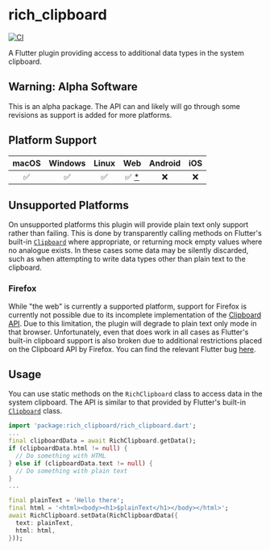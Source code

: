 # rich_clipboard

[![CI](https://github.com/BringingFire/rich_clipboard/actions/workflows/ci.yml/badge.svg)](https://github.com/BringingFire/rich_clipboard/actions/workflows/ci.yml)

A Flutter plugin providing access to additional data types in the system
clipboard.

## Warning: Alpha Software

This is an alpha package. The API can and likely will go through some revisions
as support is added for more platforms.

## Platform Support

macOS | Windows | Linux | Web             | Android | iOS
:----:|:-------:|:-----:|:---------------:|:-------:|:---:
 ✅   | ✅       | ✅    | ✅ [*](#firefox) | ❌      | ❌

## Unsupported Platforms

  On unsupported platforms this plugin will provide plain text only support
  rather than failing. This is done by transparently calling methods on
  Flutter's built-in [`Clipboard`][1] where appropriate, or returning mock
  empty values where no analogue exists. In these cases some data may be
  silently discarded, such as when attempting to write data types other
  than plain text to the clipboard.

### Firefox

While "the web" is currently a supported platform, support for Firefox is
currently not possible due to its incomplete implementation of the [Clipboard
API][2]. Due to this limitation, the plugin will degrade to plain text only mode
in that browser. Unfortunately, even that does work in all cases as Flutter's
built-in clipboard support is also broken due to additional restrictions placed
on the Clipboard API by Firefox. You can find the relevant Flutter bug
[here][3].

## Usage

You can use static methods on the `RichClipboard` class to access data in the
system clipboard. The API is similar to that provided by Flutter's built-in
[`Clipboard`][1] class.

```dart
import 'package:rich_clipboard/rich_clipboard.dart';
...
final clipboardData = await RichClipboard.getData();
if (clipboardData.html != null) {
  // Do something with HTML
} else if (clipboardData.text != null) {
  // Do something with plain text
}
...

final plainText = 'Hello there';
final html = '<html><body><h1>$plainText</h1></body></html>';
await RichClipboard.setData(RichClipboardData({
  text: plainText,
  html: html,
}));
```

[1]: https://api.flutter.dev/flutter/services/Clipboard-class.html
[2]: https://developer.mozilla.org/en-US/docs/Web/API/Clipboard_API
[3]: https://github.com/flutter/flutter/issues/48581